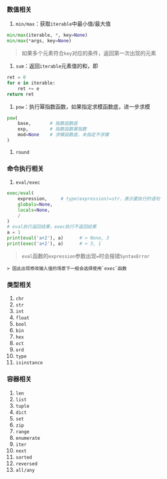 ### 数值相关
1. `min/max`：获取`iterable`中最小值/最大值
```python
min/max(iterable, *, key=None)
min/max(*args, key=None)
```
> 如果多个元素符合`key`对应的条件，返回第一次出现的元素
1. `sum`：返回`iterable`元素值的和，即
```python
ret = 0
for e in iterable:
    ret += e
return ret
```
1. `pow`：执行幂指数函数，如果指定求模函数底，进一步求模
```python
pow(
    base,       # 指数函数底
    exp,        # 指数函数幂指数
    mod=None    # 求模函数底，未指定不求模
)
```

1. `round`

### 命令执行相关
1. `eval/exec`
```python
exec/eval(
    expression,     # type(expression)=str，表示要执行的语句
    globals=None,
    locals=None,
    /
)
# eval执行返回结果，exec执行不返回结果
a = 1
print(eval('a+2'), a)      # > None, 3
print(exec('a+2'), a)      # > 3, 1
```
> `eval`函数的`expression`参数出现`=`时会报错`SyntaxError`

    > 因此出现修改输入值的场景下一般会选择使用`exec`函数
### 类型相关
1. `chr`
1. `str`
1. `int`
1. `float`
1. `bool`
1. `bin`
1. `hex`
1. `oct`
1. `ord`
1. `type`
1. `isinstance`

### 容器相关
1. `len`
1. `list`
1. `tuple`
1. `dict`
1. `set`
1. `zip`
1. `range`
1. `enumerate`
1. `iter`
1. `next`
1. `sorted`
1. `reversed`
1. `all/any`